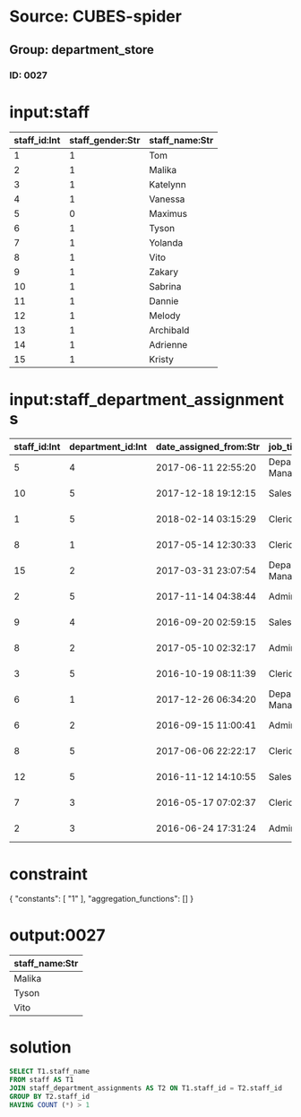 # Source: CUBES-spider
## Group: department_store
### ID: 0027

# input:staff

| staff_id:Int | staff_gender:Str | staff_name:Str |
|---|---|---|
| 1 | 1 | Tom |
| 2 | 1 | Malika |
| 3 | 1 | Katelynn |
| 4 | 1 | Vanessa |
| 5 | 0 | Maximus |
| 6 | 1 | Tyson |
| 7 | 1 | Yolanda |
| 8 | 1 | Vito |
| 9 | 1 | Zakary |
| 10 | 1 | Sabrina |
| 11 | 1 | Dannie |
| 12 | 1 | Melody |
| 13 | 1 | Archibald |
| 14 | 1 | Adrienne |
| 15 | 1 | Kristy |

# input:staff_department_assignments

| staff_id:Int | department_id:Int | date_assigned_from:Str | job_title_code:Str | date_assigned_to:Str |
|---|---|---|---|---|
| 5 | 4 | 2017-06-11 22:55:20 | Department Manager | 2018-03-23 21:59:11 |
| 10 | 5 | 2017-12-18 19:12:15 | Sales Person | 2018-03-23 20:25:24 |
| 1 | 5 | 2018-02-14 03:15:29 | Clerical Staff | 2018-03-24 19:57:56 |
| 8 | 1 | 2017-05-14 12:30:33 | Clerical Staff | 2018-03-25 03:15:31 |
| 15 | 2 | 2017-03-31 23:07:54 | Department Manager | 2018-03-24 09:11:14 |
| 2 | 5 | 2017-11-14 04:38:44 | Administration | 2018-03-24 07:04:28 |
| 9 | 4 | 2016-09-20 02:59:15 | Sales Person | 2018-03-24 20:13:13 |
| 8 | 2 | 2017-05-10 02:32:17 | Administration | 2018-03-24 02:36:57 |
| 3 | 5 | 2016-10-19 08:11:39 | Clerical Staff | 2018-03-25 15:34:31 |
| 6 | 1 | 2017-12-26 06:34:20 | Department Manager | 2018-03-25 09:53:37 |
| 6 | 2 | 2016-09-15 11:00:41 | Administration | 2018-03-25 02:29:08 |
| 8 | 5 | 2017-06-06 22:22:17 | Clerical Staff | 2018-03-24 13:02:22 |
| 12 | 5 | 2016-11-12 14:10:55 | Sales Person | 2018-03-25 02:59:19 |
| 7 | 3 | 2016-05-17 07:02:37 | Clerical Staff | 2018-03-24 10:45:21 |
| 2 | 3 | 2016-06-24 17:31:24 | Administration | 2018-03-25 13:32:57 |

# constraint

{
  "constants": [
    "1"
  ],
  "aggregation_functions": []
}

# output:0027

| staff_name:Str |
|---|
| Malika |
| Tyson |
| Vito |

# solution

```sql
SELECT T1.staff_name
FROM staff AS T1
JOIN staff_department_assignments AS T2 ON T1.staff_id = T2.staff_id
GROUP BY T2.staff_id
HAVING COUNT (*) > 1
```
